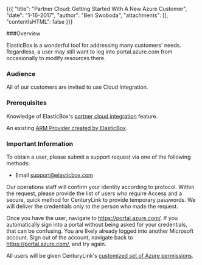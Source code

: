 {{{
  "title": "Partner Cloud: Getting Started With A New Azure Customer",
  "date": "1-16-2017",
  "author": "Ben Swoboda",
  "attachments": [],
  "contentIsHTML": false
}}}

###Overview

ElasticBox is a wonderful tool for addressing many customers' needs. Regardless, a user may still want to log into portal.azure.com from occasionally to modify resources there.

### Audience

All of our customers are invited to use Cloud Integration.

### Prerequisites

Knowledge of ElasticBox's [partner cloud integration](./partner-cloud-integration.md) feature.

An existing [ARM Provider created by ElasticBox](./partner-cloud-integration-azure-new.md).

### Important Information

To obtain a user, please submit a support request via one of the following methods:


* Email support@elasticbox.com


Our operations staff will confirm your identity according to protocol.
Within the request, please provide the list of users who require Access and a secure, quick method for CenturyLink to provide temporary passwords. We will deliver the credentials only to the person who made the request.

Once you have the user, navigate to https://portal.azure.com/. If you automatically sign into a portal without being asked for your credentials, that can be confusing. You are likely already logged into another Microsoft account. Sign out of the account, navigate back to https://portal.azure.com/, and try again.

All users will be given CenturyLink's [customized set of Azure permissions](./partner-cloud-integration-azure-permissions.md).
